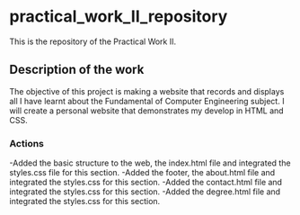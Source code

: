# practical_work_II_repository
This is the repository of the Practical Work II.

## Description of the work 
The objective of this project is making a website that records and displays all I have learnt about the Fundamental of Computer Engineering subject. I will create a personal website that demonstrates my develop in HTML and CSS.

### Actions
-Added the basic structure to the web, the index.html file and integrated the styles.css file for this section.
-Added the footer, the about.html file and integrated the styles.css for this section.
-Added the contact.html file and integrated the styles.css for this section.
-Added the degree.html file and integrated the styles.css for this section.